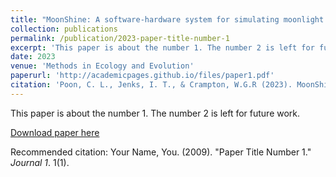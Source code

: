```yaml
---
title: "MoonShine: A software-hardware system for simulating moonlight ground illuminance and re-creating artificial moonlight cycles in a laboratory environment."
collection: publications
permalink: /publication/2023-paper-title-number-1
excerpt: 'This paper is about the number 1. The number 2 is left for future work.'
date: 2023
venue: 'Methods in Ecology and Evolution'
paperurl: 'http://academicpages.github.io/files/paper1.pdf'
citation: 'Poon, C. L., Jenks, I. T., & Crampton, W.G.R (2023). MoonShine: A software-hardware system for simulating moonlight ground illuminance and re-creating artificial moonlight cycles in a laboratory environment. Methods in Ecology and Evolution.'
---
```

This paper is about the number 1. The number 2 is left for future work.

[Download paper here](http://academicpages.github.io/files/paper1.pdf)

Recommended citation: Your Name, You. (2009). "Paper Title Number 1." <i>Journal 1</i>. 1(1).